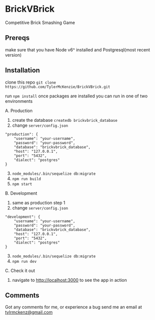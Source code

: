 # BrickVBrick
Competitive Brick Smashing Game

## Prereqs

make sure that you have Node v6^ installed and Postgresql(most recent version)

## Installation

clone this repo ```git clone https://github.com/TylerMcKenzie/BrickVBrick.git```

run ```npm install```
once packages are installed you can run in one of two environments 

A. Production
1. create the database ```createdb brickvbrick_database```
2. change ```server/config.json``` 
```
"production": {
    "username": "your-username",
    "password": "your-password",
    "database": "brickvbrick_database",
    "host": "127.0.0.1",
    "port": "5432",
    "dialect": "postgres"
}
``` 
3. ```node_modules/.bin/sequelize db:migrate```
4. ```npm run build``` 
5. ```npm start``` 

B. Development
1. same as production step 1
2. change ```server/config.json``` 
```
"development": {
    "username": "your-username",
    "password": "your-password",
    "database": "brickvbrick_database",
    "host": "127.0.0.1",
    "port": "5432",
    "dialect": "postgres"
}
``` 
3. ```node_modules/.bin/sequelize db:migrate```
4. ```npm run dev``` 

C. Check it out
1. navigate to [http://localhost:3000](http://localhost:3000) to see the app in action
## Comments
Got any comments for me, or experience a bug send me an email at [tylrmckenz@gmail.com](mailto:tylrmckenz@gmail.com)

